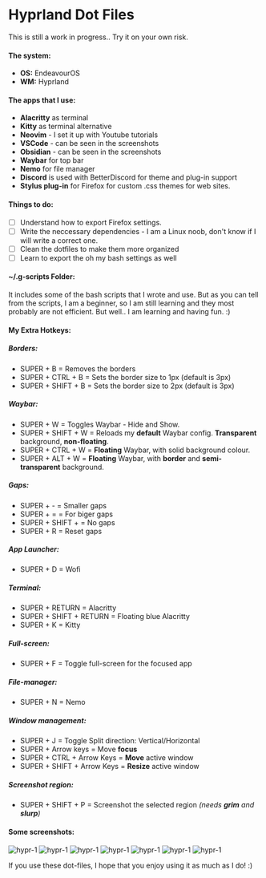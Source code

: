 # Hyprland Dot Files

This is still a work in progress.. Try it on your own risk.

#### The system:
- **OS:** EndeavourOS
- **WM:** Hyprland

#### The apps that I use:
- **Alacritty** as terminal
- **Kitty** as terminal alternative
- **Neovim** - I set it up with Youtube tutorials
- **VSCode** - can be seen in the screenshots
- **Obsidian** - can be seen in the screenshots
- **Waybar** for top bar
- **Nemo** for file manager
- **Discord** is used with BetterDiscord for theme and plug-in support
- **Stylus plug-in** for Firefox for custom .css themes for web sites. 

#### Things to do:
- [ ] Understand how to export Firefox settings.
- [ ] Write the neccessary dependencies - I am a Linux noob, don't know if I will write a correct one.
- [ ] Clean the dotfiles to make them more organized
- [ ] Learn to export the oh my bash settings as well

#### ~/.g-scripts Folder:
It includes some of the bash scripts that I wrote and use. But as you can tell from the scripts, I am a beginner, so I am still learning and they most probably are not efficient. But well.. I am learning and having fun. :)

#### My Extra Hotkeys:
##### Borders:
- SUPER + B = Removes the borders
- SUPER + CTRL + B = Sets the border size to 1px (default is 3px)
- SUPER + SHIFT + B = Sets the border size to 2px (default is 3px)

##### Waybar:
- SUPER + W = Toggles Waybar - Hide and Show.
- SUPER + SHIFT + W = Reloads my **default** Waybar config. **Transparent** background, **non-floating**. 
- SUPER + CTRL + W = **Floating** Waybar, with solid background colour.
- SUPER + ALT + W = **Floating** Waybar, with **border** and **semi-transparent** background.

##### Gaps:
- SUPER + - = Smaller gaps
- SUPER + = = For biger gaps
- SUPER + SHIFT + = No gaps
- SUPER + R = Reset gaps

##### App Launcher:
- SUPER + D = Wofi

##### Terminal:
- SUPER + RETURN = Alacritty
- SUPER + SHIFT + RETURN = Floating blue Alacritty
- SUPER + K = Kitty

##### Full-screen:
- SUPER + F = Toggle full-screen for the focused app

##### File-manager:
- SUPER + N = Nemo

##### Window management:
- SUPER + J = Toggle Split direction: Vertical/Horizontal
- SUPER + Arrow keys = Move **focus**
- SUPER + CTRL + Arrow Keys = **Move** active window
- SUPER + SHIFT + Arrow Keys = **Resize** active window

##### Screenshot region:
- SUPER + SHIFT + P = Screenshot the selected region *(needs **grim** and **slurp**)*

#### Some screenshots:

![hypr-1](source/images/hypr-1.png)
![hypr-1](source/images/hypr-2.png)
![hypr-1](source/images/hypr-3.png)
![hypr-1](source/images/hypr-4.png)
![hypr-1](source/images/hypr-5.png)
![hypr-1](source/images/hypr-6.png)
![hypr-1](source/images/hypr-7.png)

If you use these dot-files, I hope that you enjoy using it as much as I do! :)
